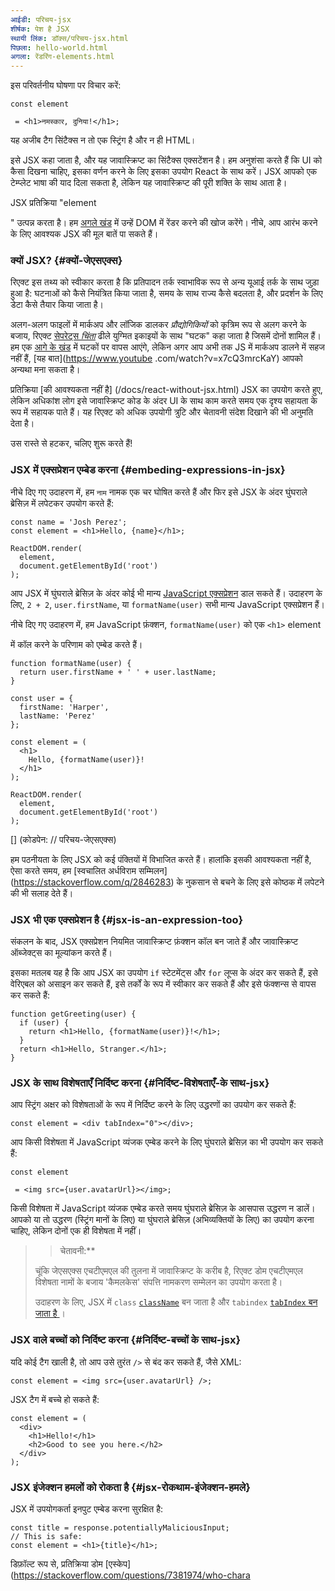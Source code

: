 ```yaml
---
आईडी: परिचय-jsx
शीर्षक: पेश है JSX
स्थायी लिंक: डॉक्स/परिचय-jsx.html
पिछला: hello-world.html
अगला: रेंडरिंग-elements.html
---
```


इस परिवर्तनीय घोषणा पर विचार करें:

```जेएस
const element

 = <h1>नमस्कार, दुनिया!</h1>;
```

यह अजीब टैग सिंटैक्स न तो एक स्ट्रिंग है और न ही HTML।

इसे JSX कहा जाता है, और यह जावास्क्रिप्ट का सिंटैक्स एक्सटेंशन है। हम अनुशंसा करते हैं कि UI को कैसा दिखना चाहिए, इसका वर्णन करने के लिए इसका उपयोग React के साथ करें। JSX आपको एक टेम्प्लेट भाषा की याद दिला सकता है, लेकिन यह जावास्क्रिप्ट की पूरी शक्ति के साथ आता है।

JSX प्रतिक्रिया "element

" उत्पन्न करता है। हम [अगले खंड](/docs/rendering-elements.html) में उन्हें DOM में रेंडर करने की खोज करेंगे। नीचे, आप आरंभ करने के लिए आवश्यक JSX की मूल बातें पा सकते हैं।

### क्यों JSX? {#क्यों-जेएसएक्स}

रिएक्ट इस तथ्य को स्वीकार करता है कि प्रतिपादन तर्क स्वाभाविक रूप से अन्य यूआई तर्क के साथ जुड़ा हुआ है: घटनाओं को कैसे नियंत्रित किया जाता है, समय के साथ राज्य कैसे बदलता है, और प्रदर्शन के लिए डेटा कैसे तैयार किया जाता है।

अलग-अलग फाइलों में मार्कअप और लॉजिक डालकर *प्रौद्योगिकियों* को कृत्रिम रूप से अलग करने के बजाय, रिएक्ट [सेपरेट्स *चिंता*](https://en.wikipedia.org/wiki/Separation_of_concerns) ढीले युग्मित इकाइयों के साथ "घटक" कहा जाता है जिसमें दोनों शामिल हैं। हम एक [आगे के खंड](/docs/components-and-props.html) में घटकों पर वापस आएंगे, लेकिन अगर आप अभी तक JS में मार्कअप डालने में सहज नहीं हैं, [यह बात](https://www.youtube .com/watch?v=x7cQ3mrcKaY) आपको अन्यथा मना सकता है।

प्रतिक्रिया [की आवश्यकता नहीं है] (/docs/react-without-jsx.html) JSX का उपयोग करते हुए, लेकिन अधिकांश लोग इसे जावास्क्रिप्ट कोड के अंदर UI के साथ काम करते समय एक दृश्य सहायता के रूप में सहायक पाते हैं। यह रिएक्ट को अधिक उपयोगी त्रुटि और चेतावनी संदेश दिखाने की भी अनुमति देता है।

उस रास्ते से हटकर, चलिए शुरू करते हैं!

### JSX में एक्सप्रेशन एम्बेड करना {#embeding-expressions-in-jsx}

नीचे दिए गए उदाहरण में, हम `नाम` नामक एक चर घोषित करते हैं और फिर इसे JSX के अंदर घुंघराले ब्रेसिज़ में लपेटकर उपयोग करते हैं:

```जेएस{1,2}
const name = 'Josh Perez';
const element = <h1>Hello, {name}</h1>;

ReactDOM.render(
  element,
  document.getElementById('root')
);
```

आप JSX में घुंघराले ब्रेसिज़ के अंदर कोई भी मान्य [JavaScript एक्सप्रेशन](https://developer.mozilla.org/en-US/docs/Web/JavaScript/Guide/Expressions_and_Operators#Expressions) डाल सकते हैं। उदाहरण के लिए, `2 + 2`, `user.firstName`, या `formatName(user)` सभी मान्य JavaScript एक्सप्रेशन हैं।

नीचे दिए गए उदाहरण में, हम JavaScript फ़ंक्शन, `formatName(user)` को एक `<h1>` element

 में कॉल करने के परिणाम को एम्बेड करते हैं।

```जेएस{12}
function formatName(user) {
  return user.firstName + ' ' + user.lastName;
}

const user = {
  firstName: 'Harper',
  lastName: 'Perez'
};

const element = (
  <h1>
    Hello, {formatName(user)}!
  </h1>
);

ReactDOM.render(
  element,
  document.getElementById('root')
);
```

[] (कोडपेन: // परिचय-जेएसएक्स)

हम पठनीयता के लिए JSX को कई पंक्तियों में विभाजित करते हैं। हालांकि इसकी आवश्यकता नहीं है, ऐसा करते समय, हम [स्वचालित अर्धविराम सम्मिलन] (https://stackoverflow.com/q/2846283) के नुकसान से बचने के लिए इसे कोष्ठक में लपेटने की भी सलाह देते हैं।

### JSX भी एक एक्सप्रेशन है {#jsx-is-an-expression-too}

संकलन के बाद, JSX एक्सप्रेशन नियमित जावास्क्रिप्ट फ़ंक्शन कॉल बन जाते हैं और जावास्क्रिप्ट ऑब्जेक्ट्स का मूल्यांकन करते हैं।

इसका मतलब यह है कि आप JSX का उपयोग `if` स्टेटमेंट्स और `for` लूप्स के अंदर कर सकते हैं, इसे वेरिएबल को असाइन कर सकते हैं, इसे तर्कों के रूप में स्वीकार कर सकते हैं और इसे फंक्शन्स से वापस कर सकते हैं:

```जेएस{3,5}
function getGreeting(user) {
  if (user) {
    return <h1>Hello, {formatName(user)}!</h1>;
  }
  return <h1>Hello, Stranger.</h1>;
}

```

### JSX के साथ विशेषताएँ निर्दिष्ट करना {#निर्दिष्ट-विशेषताएँ-के साथ-jsx}

आप स्ट्रिंग अक्षर को विशेषताओं के रूप में निर्दिष्ट करने के लिए उद्धरणों का उपयोग कर सकते हैं:

```जेएस
const element = <div tabIndex="0"></div>;
```

आप किसी विशेषता में JavaScript व्यंजक एम्बेड करने के लिए घुंघराले ब्रेसिज़ का भी उपयोग कर सकते हैं:

```जेएस
const element

 = <img src={user.avatarUrl}></img>;
```

किसी विशेषता में JavaScript व्यंजक एम्बेड करते समय घुंघराले ब्रेसिज़ के आसपास उद्धरण न डालें। आपको या तो उद्धरण (स्ट्रिंग मानों के लिए) या घुंघराले ब्रेसिज़ (अभिव्यक्तियों के लिए) का उपयोग करना चाहिए, लेकिन दोनों एक ही विशेषता में नहीं।

>> चेतावनी:**
>
>चूंकि जेएसएक्स एचटीएमएल की तुलना में जावास्क्रिप्ट के करीब है, रिएक्ट डोम एचटीएमएल विशेषता नामों के बजाय 'कैमलकेस' संपत्ति नामकरण सम्मेलन का उपयोग करता है।
>
>उदाहरण के लिए, JSX में `class` [`className`](https://developer.mozilla.org/en-US/docs/Web/API/Element/className) बन जाता है और `tabindex` [`tabIndex` बन जाता है ](https://developer.mozilla.org/en-US/docs/Web/API/HTMLElement/tabIndex)।

### JSX वाले बच्चों को निर्दिष्ट करना {#निर्दिष्ट-बच्चों के साथ-jsx}

यदि कोई टैग खाली है, तो आप उसे तुरंत `/>` से बंद कर सकते हैं, जैसे XML:

```जेएस
const element = <img src={user.avatarUrl} />;
```

JSX टैग में बच्चे हो सकते हैं:

```जेएस
const element = (
  <div>
    <h1>Hello!</h1>
    <h2>Good to see you here.</h2>
  </div>
);
```

### JSX इंजेक्शन हमलों को रोकता है {#jsx-रोकथाम-इंजेक्शन-हमले}

JSX में उपयोगकर्ता इनपुट एम्बेड करना सुरक्षित है:

```जेएस
const title = response.potentiallyMaliciousInput;
// This is safe:
const element = <h1>{title}</h1>;
```

डिफ़ॉल्ट रूप से, प्रतिक्रिया डोम [एस्केप](https://stackoverflow.com/questions/7381974/who-chara
